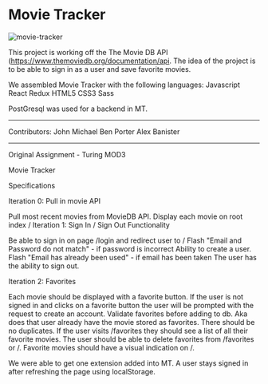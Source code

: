 # Movie Tracker

![movie-tracker](https://user-images.githubusercontent.com/20631355/31871007-66e7b40c-b76e-11e7-9a8b-154ca7d0b71c.gif)



This project is working off the The Movie DB API (https://www.themoviedb.org/documentation/api. The idea of the project is to be able to sign in as a user and save favorite movies.


  We assembled Movie Tracker with the following languages:
  Javascript
  React
  Redux
  HTML5
  CSS3
  Sass

  PostGresql was used for a backend in MT.

------------------------------------------------------------------------------

  Contributors:
  John Michael
  Ben Porter
  Alex Banister

-------------------------------------------------------------------------------

Original Assignment - Turing MOD3

Movie Tracker

Specifications


Iteration 0: Pull in movie API

Pull most recent movies from MovieDB API.
Display each movie on root index /
Iteration 1: Sign In / Sign Out Functionality

Be able to sign in on page /login and redirect user to /
Flash "Email and Password do not match" - if password is incorrect
Ability to create a user.
Flash "Email has already been used" - if email has been taken
The user has the ability to sign out.


Iteration 2: Favorites

Each movie should be displayed with a favorite button.
If the user is not signed in and clicks on a favorite button the user will be prompted with the request to create an account.
Validate favorites before adding to db. Aka does that user already have the movie stored as favorites. There should be no duplicates.
If the user visits /favorites they should see a list of all their favorite movies.
The user should be able to delete favorites from /favorites or /.
Favorite movies should have a visual indication on /.

We were able to get one extension added into MT.
A user stays signed in after refreshing the page using localStorage.
